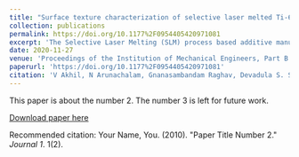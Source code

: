 ```yaml
---
title: "Surface texture characterization of selective laser melted Ti-6Al-4V components using fractal dimension and lacunarity analysis"
collection: publications
permalink: https://doi.org/10.1177%2F0954405420971081
excerpt: 'The Selective Laser Melting (SLM) process based additive manufacturing has wide applications in medical, aerospace, defense, and automotive industries. To qualify the components for certain tribological applications, the characterization of surface texture is very important. But the applicability of traditional methods and parameters to characterize the surface texture were under evaluation. As the nature manufacturing the components were very different and complex, the unconventional surface characterization methods also under evaluation to reveal much more meaningful information. This study demonstrates the surface characterization of Ti-6Al-4V SLM components using fractal analysis of the surface images. The computed fractal dimension using the Fourier transform method showed a strong correlation of more than 0.8 with the measured 3D surface roughness parameters. The change in anisotropic nature of the surface images with the process parameter variation is studied and found that the surface textures showed a weaker anisotropic nature at lower laser power ranges, high scanning speed, and high hatch distance values. The lacunarity analysis is carried out using the gliding box algorithm to study the homogeneity nature of the surface texture and found that the surface texture is more homogeneous at higher surface roughness conditions. The study results can be utilized for the development of a quick, low-cost surface monitoring system in real-time for additive manufacturing industries.'
date: 2020-11-27
venue: 'Proceedings of the Institution of Mechanical Engineers, Part B: Journal of Engineering Manufacture'
paperurl: 'https://doi.org/10.1177%2F0954405420971081'
citation: 'V Akhil, N Arunachalam, Gnanasambandam Raghav, Devadula S. Surface texture characterization of selective laser melted Ti-6Al-4V components using fractal dimension and lacunarity analysis. Proceedings of the Institution of Mechanical Engineers, Part B: Journal of Engineering Manufacture. November 2020. doi:10.1177/0954405420971081'
---
```

This paper is about the number 2. The number 3 is left for future work.

[Download paper here](http://academicpages.github.io/files/paper2.pdf)

Recommended citation: Your Name, You. (2010). "Paper Title Number 2." <i>Journal 1</i>. 1(2).
